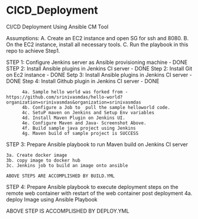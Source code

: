 # CICD_Deployment

CI/CD Deployment Using Ansible CM Tool

Assumptions: 
A. Create an EC2 instance and open SG for ssh and 8080.
B. On the EC2 instance, install all necessary tools.
C. Run the playbook in this repo to achieve Step1.

STEP 1: Configure Jenkins server as Ansible provisioning machine - DONE
STEP 2: Install Ansible plugins in Jenkins CI server - DONE
    Step 2: Install Git on Ec2 instance - DONE
    Setp 3: Install Ansible plugins in Jenkins CI server - DONE
    Step 4: Install Github plugin in Jenkins CI server - DONE

          4a. Sample hello world was forked from - https://github.com/srinivasmdas/hello-world?organization=srinivasmdas&organization=srinivasmdas
          4b. Configure a Job to  pull the sample helloworld code.
          4c. SetuP maven on Jenkins and Setup Env variables
          4d. Install Maven Plugin on Jenkins UI.
          4e. Configure Maven and Java- Screenshot Above.
          4f. Build sample java project using Jenkins
          4g. Maven build of sample project is SUCCESS
          
STEP 3: Prepare Ansible playbook to run Maven build on Jenkins CI server
        
    3a. Create docker image
    3b. copy image to docker hub
    3c. Jenkins job to build an image onto ansible
    
    ABOVE STEPS ARE ACCOMPLISHED BY BUILD.YML
 

STEP 4: Prepare Ansible playbook to execute deployment steps on the remote web container with restart of the web container post deployment
    4a.   deploy Image using Ansible Playbook

ABOVE STEP IS ACCOMPLISHED BY DEPLOY.YML





